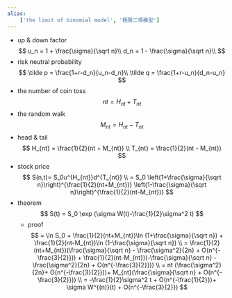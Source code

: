 ```yaml
---
alias:
    ['the limit of binomial model', '極限二項模型']
---
```

- up & down factor
    $$
    u_n = 1 + \frac{\sigma}{\sqrt n}\\
    d_n = 1 - \frac{\sigma}{\sqrt n}\\
    $$
- risk neutral probability
    $$
    \tilde p = \frac{1+r-d_n}{u_n-d_n}\\
    \tilde q = \frac{1+r-u_n}{d_n-u_n}
    $$
- the number of coin toss
    $$
    nt = H_{nt}+ T_{nt}
    $$
- the random walk
    $$
    M_{nt} = H_{nt}- T_{nt}
    $$
- head & tail
    $$
    H_{nt} = \frac{1}{2}(nt + M_{nt}) \\
    T_{nt} = \frac{1}{2}(nt - M_{nt})
    $$
- stock price
    $$
    S(n,t)= S_0u^{H_{nt}}d^{T_{nt}} \\ 
    = S_0
    \left(1+\frac{\sigma}{\sqrt n}\right)^{\frac{1}{2}(nt+M_{nt})} 
    \left(1-\frac{\sigma}{\sqrt n}\right)^{\frac{1}{2}(nt-M_{nt})} 
    $$
- theorem
    $$
    S(t) = S_0 \exp (\sigma W(t)-\frac{1}{2}\sigma^2 t)
    $$
    - proof
        $$
        = \ln S_0 +  \frac{1}{2}(nt+M_{nt})\ln (1+\frac{\sigma}{\sqrt n}) + \frac{1}{2}(nt-M_{nt})\ln (1-\frac{\sigma}{\sqrt n}) 
        \\ 
        =  \frac{1}{2}(nt+M_{nt})(\frac{\sigma}{\sqrt n} - \frac{\sigma^2}{2n} + O(n^{-\frac{3}{2}})) + \frac{1}{2}(nt-M_{nt})(-\frac{\sigma}{\sqrt n} - \frac{\sigma^2}{2n} + O(n^{-\frac{3}{2}})) \\
        =  nt (\frac{\sigma^2}{2n}+ O(n^{-\frac{3}{2}}))+ M_{nt}(\frac{\sigma}{\sqrt n} + O(n^{-\frac{3}{2}})) \\
        = -\frac{1}{2}\sigma^2 t + O(n^{-\frac{1}{2}})+ \sigma W^{(n)}(t) + O(n^{-\frac{3}{2}})
        $$